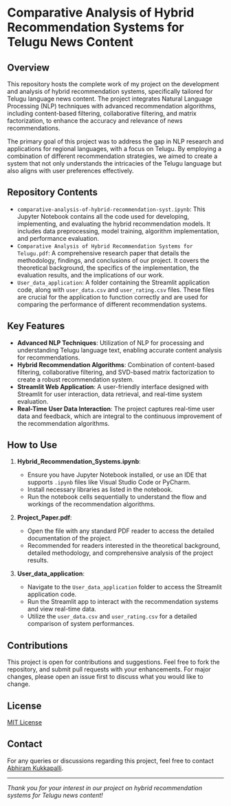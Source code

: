 # Comparative Analysis of Hybrid Recommendation Systems for Telugu News Content

## Overview
This repository hosts the complete work of my project on the development and analysis of hybrid recommendation systems, specifically tailored for Telugu language news content. The project integrates Natural Language Processing (NLP) techniques with advanced recommendation algorithms, including content-based filtering, collaborative filtering, and matrix factorization, to enhance the accuracy and relevance of news recommendations.

The primary goal of this project was to address the gap in NLP research and applications for regional languages, with a focus on Telugu. By employing a combination of different recommendation strategies, we aimed to create a system that not only understands the intricacies of the Telugu language but also aligns with user preferences effectively.

## Repository Contents
- `comparative-analysis-of-hybrid-recommendation-syst.ipynb`: This Jupyter Notebook contains all the code used for developing, implementing, and evaluating the hybrid recommendation models. It includes data preprocessing, model training, algorithm implementation, and performance evaluation.
- `Comparative Analysis of Hybrid Recommendation Systems for Telugu.pdf`: A comprehensive research paper that details the methodology, findings, and conclusions of our project. It covers the theoretical background, the specifics of the implementation, the evaluation results, and the implications of our work.
- `User_data_application`: A folder containing the Streamlit application code, along with `user_data.csv` and `user_rating.csv` files. These files are crucial for the application to function correctly and are used for comparing the performance of different recommendation systems.

## Key Features
- **Advanced NLP Techniques**: Utilization of NLP for processing and understanding Telugu language text, enabling accurate content analysis for recommendations.
- **Hybrid Recommendation Algorithms**: Combination of content-based filtering, collaborative filtering, and SVD-based matrix factorization to create a robust recommendation system.
- **Streamlit Web Application**: A user-friendly interface designed with Streamlit for user interaction, data retrieval, and real-time system evaluation.
- **Real-Time User Data Interaction**: The project captures real-time user data and feedback, which are integral to the continuous improvement of the recommendation algorithms.

## How to Use
1. **Hybrid_Recommendation_Systems.ipynb**: 
   - Ensure you have Jupyter Notebook installed, or use an IDE that supports `.ipynb` files like Visual Studio Code or PyCharm.
   - Install necessary libraries as listed in the notebook.
   - Run the notebook cells sequentially to understand the flow and workings of the recommendation algorithms.

2. **Project_Paper.pdf**:
   - Open the file with any standard PDF reader to access the detailed documentation of the project.
   - Recommended for readers interested in the theoretical background, detailed methodology, and comprehensive analysis of the project results.

3. **User_data_application**:
   - Navigate to the `User_data_application` folder to access the Streamlit application code.
   - Run the Streamlit app to interact with the recommendation systems and view real-time data.
   - Utilize the `user_data.csv` and `user_rating.csv` for a detailed comparison of system performances.

## Contributions
This project is open for contributions and suggestions. Feel free to fork the repository, and submit pull requests with your enhancements. For major changes, please open an issue first to discuss what you would like to change.

## License
[MIT License](LICENSE)

## Contact
For any queries or discussions regarding this project, feel free to contact [Abhiram Kukkapalli](kukkapalliabhiram@gmail.com).

---
*Thank you for your interest in our project on hybrid recommendation systems for Telugu news content!*
